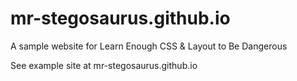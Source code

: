 # mr-stegosaurus.github.io
A sample website for Learn Enough CSS &amp; Layout to Be Dangerous

See example site at mr-stegosaurus.github.io
